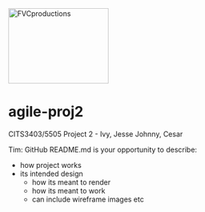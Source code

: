 <img src="https://raw.githubusercontent.com/johnnybarrels/agile-proj2/master/design/logos/logo.png?token=ANBLRDVBHRIKZUAMVJAVQTS62H4KI"  width="200" height="150" title="FVCproductions" alt="FVCproductions">

<!-- [![FVCproductions](https://avatars1.githubusercontent.com/u/4284691?v=3&s=200)](http://fvcproductions.com) -->

# agile-proj2

CITS3403/5505 Project 2 - Ivy, Jesse Johnny, Cesar

Tim: GitHub README.md is your opportunity to describe:

- how project works
- its intended design
  - how its meant to render
  - how its meant to work
  - can include wireframe images etc
